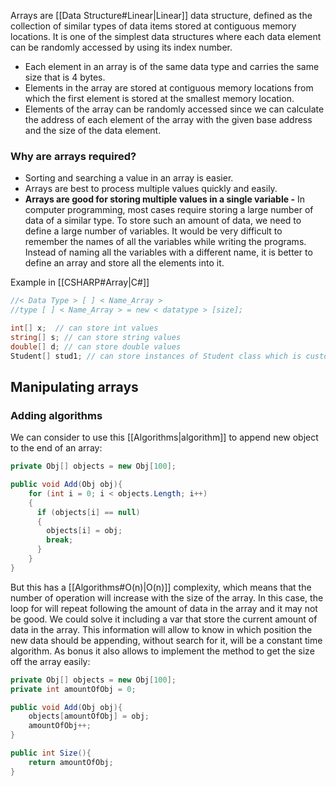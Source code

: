 Arrays are [[Data Structure#Linear|Linear]] data structure, defined as the collection of similar types of data items stored at contiguous memory locations. It is one of the simplest data structures where each data element can be randomly accessed by using its index number.

- Each element in an array is of the same data type and carries the same size that is 4 bytes.
- Elements in the array are stored at contiguous memory locations from which the first element is stored at the smallest memory location.
- Elements of the array can be randomly accessed since we can calculate the address of each element of the array with the given base address and the size of the data element.

### Why are arrays required?

- Sorting and searching a value in an array is easier.
- Arrays are best to process multiple values quickly and easily.
- **Arrays are good for storing multiple values in a single variable -** In computer programming, most cases require storing a large number of data of a similar type. To store such an amount of data, we need to define a large number of variables. It would be very difficult to remember the names of all the variables while writing the programs. Instead of naming all the variables with a different name, it is better to define an array and store all the elements into it.

Example in [[CSHARP#Array|C#]]
```csharp
//< Data Type > [ ] < Name_Array >
//type [ ] < Name_Array > = new < datatype > [size];

int[] x;  // can store int values
string[] s; // can store string values
double[] d; // can store double values
Student[] stud1; // can store instances of Student class which is custom
```

## Manipulating arrays
### Adding algorithms
We can consider to use this [[Algorithms|algorithm]] to append new object to the end of an array:
```csharp
private Obj[] objects = new Obj[100];

public void Add(Obj obj){
	for (int i = 0; i < objects.Length; i++)
	{
	  if (objects[i] == null)
	  {
		objects[i] = obj;
		break;
	  }
	}
}
```
But this has a [[Algorithms#O(n)|O(n)]] complexity, which means that the number of operation will increase with the size of the array. In this case, the loop for will repeat following the amount of data in the array and it may not be good.
We could solve it including a var that store the current amount of data in the array. This information will allow to know in which position the new data should be appending, without search for it, will be a constant time algorithm. As bonus it also allows to implement the method to get the size off the array easily: 
```csharp
private Obj[] objects = new Obj[100];
private int amountOfObj = 0;

public void Add(Obj obj){
	objects[amountOfObj] = obj;
	amountOfObj++;
}

public int Size(){
	return amountOfObj;
}
```
